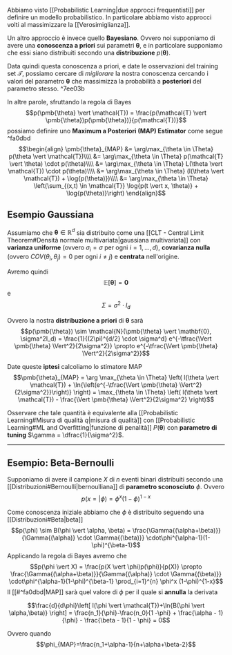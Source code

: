 Abbiamo visto [[Probabilistic Learning|due approcci frequentisti]] per definire un modello probabilistico.
In particolare abbiamo visto approcci volti al massimizzare la [[Verosimiglianza]].

Un altro approccio è invece quello **Bayesiano**.
Ovvero noi supponiamo di avere una **conoscenza a priori** sui parametri $\pmb{\theta}$, e in particolare supponiamo che essi siano distribuiti secondo una **distribuzione** $p(\pmb{\theta})$.

Data quindi questa conoscenza a priori, e date le osservazioni del training set $\mathcal{T}$, possiamo cercare di *migliorare* la nostra conoscenza cercando i valori del parametro $\pmb{\theta}$ che massimizza la probabilità a **posteriori** del parametro stesso. ^7ee03b

In altre parole, sfruttando la regola di Bayes $$p(\pmb{\theta} \vert \mathcal{T}) = \frac{p(\mathcal{T} \vert \pmb{\theta})p(\pmb{\theta})}{p(\mathcal{T})}$$ possiamo definire uno **Maximum a Posteriori (MAP) Estimator** come segue  ^fa0dbd
$$\begin{align}
\pmb{\theta}_{MAP}
&= \arg\max_{\theta \in \Theta} p(\theta \vert \mathcal{T})\\\\
&= \arg\max_{\theta \in \Theta} p(\mathcal{T} \vert \theta)  \cdot p(\theta)\\\\
&= \arg\max_{\theta \in \Theta} L(\theta \vert \mathcal{T})  \cdot p(\theta)\\\\
&= \arg\max_{\theta \in \Theta} (l(\theta \vert \mathcal{T}) + \log{p(\theta)})\\\\
&= \arg\max_{\theta \in \Theta} \left(\sum_{(x,t) \in \mathcal{T}} \log{p(t \vert x, \theta)} + \log{p(\theta)}\right)
\end{align}$$

## Esempio Gaussiana
Assumiamo che $\pmb{\theta} \in \mathbb{R}^d$ sia distribuito come una [[CLT - Central Limit Theorem#Densità normale multivariata|gaussiana multivariata]] con **varianza uniforme** (ovvero $\sigma_i = \sigma$ per ogni $i = 1, ..., d$), **covarianza nulla** (ovvero $COV(\theta_i, \theta_j) = 0$ per ogni $i \neq j$) e **centrata** nell'origine.

Avremo quindi $$\mathbb{E} \left[ \pmb{\theta} \right] = \mathbf{0}$$ e $$\Sigma = \sigma^2 \cdot I_d$$

Ovvero la nostra **distribuzione a priori** di $\pmb{\theta}$ sarà $$p(\pmb{\theta}) \sim \mathcal{N}(\pmb{\theta} \vert \mathbf{0}, \sigma^2I_d) = \frac{1}{(2\pi)^{d/2} \cdot \sigma^d} e^{-\tfrac{\Vert \pmb{\theta} \Vert^2}{2\sigma^2}} \propto e^{-\tfrac{\Vert \pmb{\theta} \Vert^2}{2\sigma^2}}$$

Date queste **iptesi** calcoliamo lo stimatore MAP
$$\pmb{\theta}_{MAP} = \arg \max_{\theta \in \Theta} \left( l(\theta \vert \mathcal{T}) + \ln{\left(e^{-\tfrac{\Vert \pmb{\theta} \Vert^2}{2\sigma^2}}\right)} \right) = \max_{\theta \in \Theta} \left( l(\theta \vert \mathcal{T}) - \frac{\Vert \pmb{\theta} \Vert^2}{2\sigma^2} \right)$$

Osservare che tale quantità è equivalente alla [[Probabilistic Learning#Misura di qualità $q$|misura di qualità]] con [[Probabilistic Learning#ML and Overfitting|funzione di penalità]] $P(\pmb{\theta})$ con **parametro di tuning** $\gamma = \dfrac{1}{\sigma^2}$.


------
## Esempio: Beta-Bernoulli
Supponiamo di avere il campione $X$ di $n$ eventi binari distribuiti secondo una [[Distribuzioni#Bernoulli|bernoulliana]] di **parametro sconosciuto** $\phi$.
Ovvero $$p(x = \vert \phi) = \phi^x(1-\phi)^{1-x}$$

Come conoscenza iniziale abbiamo che $\phi$ è distribuito seguendo una [[Distribuzioni#Beta|beta]] $$p(\phi) \sim B(\phi \vert \alpha, \beta) = \frac{\Gamma{(\alpha+\beta)}}{\Gamma{(\alpha)} \cdot \Gamma{(\beta)}} \cdot\phi^{\alpha-1}(1-\phi)^{\beta-1}$$
Applicando la regola di Bayes avremo che $$p(\phi \vert X) = \frac{p(X \vert \phi)p(\phi)}{p(X)} \propto \frac{\Gamma{(\alpha+\beta)}}{\Gamma{(\alpha)} \cdot \Gamma{(\beta)}} \cdot\phi^{\alpha-1}(1-\phi)^{\beta-1} \prod_{i=1}^{n} \phi^x (1-\phi)^{1-x}$$
Il [[#^fa0dbd|MAP]] sarà quel valore di $\phi$ per il quale si **annulla** la derivata

$$\frac{d}{d\phi}\left[ l(\phi \vert \mathcal{T})+\ln{B(\phi \vert \alpha,\beta)} \right] = \frac{n_1}{\phi}-\frac{n_0}{1 -\phi} + \frac{\alpha - 1}{\phi} - \frac{\beta - 1}{1 - \phi} = 0$$

Ovvero quando $$\phi_{MAP}=\frac{n_1+\alpha-1}{n+\alpha+\beta-2}$$